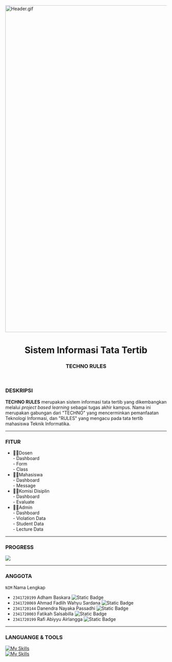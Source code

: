 <img src="https://i.ibb.co.com/8Nf5vdJ/header.gif" alt="Header.gif" width="1020" />

<h1 align="center">Sistem Informasi Tata Tertib</h1>
<h3 align="center">TECHNO RULES</h3>

<br>

### DESKRIPSI
**TECHNO RULES** merupakan sistem informasi tata tertib yang dikembangkan melalui *project based learning* sebagai tugas akhir kampus. 
Nama ini merupakan gabungan dari "TECHNO" yang mencerminkan pemanfaatan Teknologi Informasi, dan "RULES" yang mengacu pada tata tertib mahasiswa Teknik Informatika.

---

### FITUR
* 🧑‍🏫Dosen
<br> - Dashboard
<br> - Form
<br> - Class
* 🧑‍🎓Mahasiswa
<br> - Dashboard
<br> - Message
* 🧑‍💼Komisi Disiplin
<br> - Dashboard
<br> - Evaluate
* 🧑‍💻Admin
<br> - Dashboard
<br> - Violation Data
<br> - Student Data
<br> - Lecture Data

---

### PROGRESS
![](https://geps.dev/progress/70)

---

### ANGGOTA
`NIM` Nama Lengkap
* `2341720199` Adham Baskara ![Static Badge](https://img.shields.io/badge/-Database%20Engineer-red)
* `2341720069` Ahmad Fadlih Wahyu Sardana ![Static Badge](https://img.shields.io/badge/-Project%20Manager-blue)
* `2341720144` Danendra Nayaka Passadhi ![Static Badge](https://img.shields.io/badge/-Backend%20Developer-green)
* `2341720003` Fatikah Salsabilla ![Static Badge](https://img.shields.io/badge/-UI/UX%20Designer-purple)
* `2341720199` Rafi Abiyyu Airlangga ![Static Badge](https://img.shields.io/badge/-Frontend%20Developer-yellow)

---

### LANGUANGE & TOOLS
[![My Skills](https://skillicons.dev/icons?i=php,html,js)]() <br>
[![My Skills](https://skillicons.dev/icons?i=vscode,git,figma,tailwind)]()
